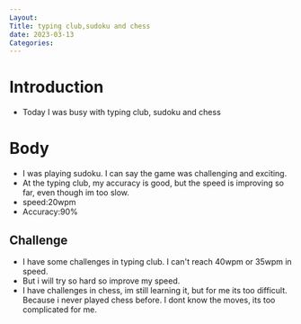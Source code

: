 ```yaml
---
Layout:
Title: typing club,sudoku and chess
date: 2023-03-13
Categories:
---
```

# Introduction
- Today I was busy with typing club, sudoku and chess
# Body 
- I was playing sudoku. I can say the game was challenging and exciting.
- At the  typing club, my accuracy is good, but the speed is improving so far, even though im too slow.
- speed:20wpm
- Accuracy:90%
## Challenge
- I have some  challenges in typing club. I can't reach 40wpm or 35wpm in speed.
- But i will try so hard so improve my speed. 
- I have challenges in chess, im still learning it, but for me its too difficult. Because i never played chess before. I dont know  the  moves, its too complicated for me.
